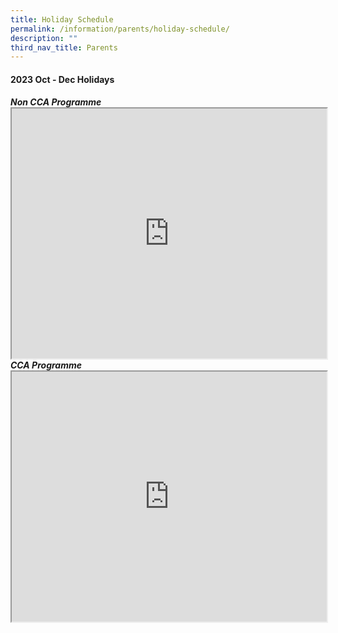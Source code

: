 ```yaml
---
title: Holiday Schedule
permalink: /information/parents/holiday-schedule/
description: ""
third_nav_title: Parents
---
```

<h4><strong>2023 Oct - Dec Holidays</strong></h4>
<h5><strong>Non CCA Programme</strong>
<iframe height="400" width="100%" src="https://docs.google.com/spreadsheets/d/e/2PACX-1vRr514Tda3V3Tj73YHI_IoGdpfOF8WU8FdlR4qgNHxX2uj5zlm-TIebbVtDZfVDE0_7Z1Gd_PZc21Ov/pubhtml?gid=0&amp;single=true&amp;widget=true&amp;headers=false"></iframe>
<br>
<strong>CCA Programme</strong>
<iframe height="400" width="100%" src="https://docs.google.com/spreadsheets/d/e/2PACX-1vQmuyPoS_J5ulr1sx5nNY-mhUqvRDUWU9slXtTKW_AqfSBR_Nzg-m4fqGgwVeCjhZK1fVmZ4NmvjZcl/pubhtml?gid=0&amp;single=true&amp;widget=true&amp;headers=false"></iframe></h5>